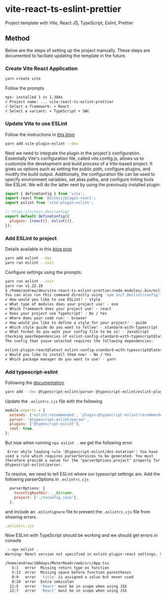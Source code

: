# vite-react-ts-eslint-prettier

Project template with Vite, React JS, TypeScript, Eslint, Prettier

## Method

Below are the steps of setting up the project manually. These steps are documented to faciliate updating the template in the future.

### Create Vite React Application

```bash
yarn create vite
```

Follow the prompts

```bash
npx: installed 1 in 1.384s
√ Project name: ... vite-react-ts-eslint-prettier
√ Select a framework: » React
√ Select a variant: » TypeScript + SWC
```

### Update Vite to use ESLint

Follow the instructions in [this blog](https://www.robinwieruch.de/vite-eslint/)

```bash
yarn add vite-plugin-eslint --dev
```

Next we need to integrate the plugin in the project's configuration. Essentially Vite's configuration file, called vite.config.js, allows us to customize the development and build process of a Vite-based project. It gives us options such as setting the public path, configure plugins, and modify the build output. Additionally, the configuration file can be used to specify environment variables, set alias paths, and configure linting tools like ESLint. We will do the latter next by using the previously installed plugin:

```js
import { defineConfig } from 'vite';
import react from '@vitejs/plugin-react';
import eslint from 'vite-plugin-eslint';

// https://vitejs.dev/config/
export default defineConfig({
  plugins: [react(), eslint()],
});
```

### Add ESLint to project

Details available in this [blog post](https://dev.to/knowankit/setup-eslint-and-prettier-in-react-app-357b)

```bash
yarn add eslint --dev
yarn run eslint --init
```

Configure settings using the prompts.

```bash
yarn run eslint --init
yarn run v1.22.19
$ /home/andrew/dev/vite-react-ts-eslint-prettier/node_modules/.bin/eslint --init
You can also run this command directly using 'npm init @eslint/config'.
✔ How would you like to use ESLint? · style
✔ What type of modules does your project use? · esm
✔ Which framework does your project use? · react
✔ Does your project use TypeScript? · No / Yes
✔ Where does your code run? · browser
✔ How would you like to define a style for your project? · guide
✔ Which style guide do you want to follow? · standard-with-typescript
✔ What format do you want your config file to be in? · JavaScript
Checking peerDependencies of eslint-config-standard-with-typescript@latest
The config that youve selected requires the following dependencies:

eslint-plugin-react@latest eslint-config-standard-with-typescript@latest @typescript-eslint/eslint-plugin@^5.0.0 eslint@^8.0.1 eslint-plugin-import@^2.25.2 eslint-plugin-n@^15.0.0 eslint-plugin-promise@^6.0.0 typescript@*
✔ Would you like to install them now? · No / Yes
✔ Which package manager do you want to use? · yarn
```

### Add typescript-eslint

Following the [documentation](https://typescript-eslint.io/getting-started)

```bash
yarn add --dev @typescript-eslint/parser @typescript-eslint/eslint-plugin eslint typescript
```

Update the `.eslintrc.cjs` file with the following

```js
module.exports = {
  extends: ['eslint:recommended', 'plugin:@typescript-eslint/recommended'],
  parser: '@typescript-eslint/parser',
  plugins: ['@typescript-eslint'],
  root: true,
};
```

But now when running `npx eslint .` we get the following error

```
 Error while loading rule '@typescript-eslint/dot-notation': You have used a rule which requires parserServices to be generated. You must therefore provide a value for the "parserOptions.project" property for @typescript-eslint/parser.
```

To resolve, we need to tell ESLint where our typescript settings are.
Add the following parserOptions in `.eslintrc.cjs`

```js
  parserOptions: {
    tsconfigRootDir: __dirname,
    project: ['./tsconfig.json'],
  },
```

and include an `.eslintignore` file to prevent the `.eslintrc.cjs` file from showing errors.

```js
.eslintrc.cjs
```

Now ESLint with TypeScript should be working and we should get errors in console

```bash
 > npx eslint .
Warning: React version not specified in eslint-plugin-react settings. See https://github.com/jsx-eslint/eslint-plugin-react#configuration .

/home/andrew/100days/MeterReadr/web/src/App.tsx
   5:1   error  Missing return type on function                                                                                                                                                        @typescript-eslint/explicit-function-return-type
   5:13  error  Missing space before function parentheses                                                                                                                                              @typescript-eslint/space-before-function-paren
   8:9   error  'title' is assigned a value but never used                                                                                                                                             @typescript-eslint/no-unused-vars
   8:24  error  Extra semicolon                                                                                                                                                                        @typescript-eslint/semi
  11:5   error  'React' must be in scope when using JSX                                                                                                                                                react/react-in-jsx-scope
  12:7   error  'React' must be in scope when using JSX                                                                                                                                                react/react-in-jsx-scope
```
